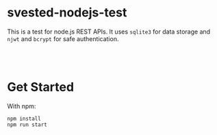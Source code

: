 # svested-nodejs-test

This is a test for node.js REST APIs. It uses `sqlite3` for data storage and `njwt` and `bcrypt` for safe authentication. 

<br />

<br />


# Get Started

With npm:

```
npm install
npm run start
```